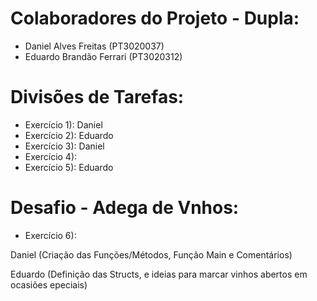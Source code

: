 # Colaboradores do Projeto - Dupla:

- Daniel Alves Freitas (PT3020037)
- Eduardo Brandão Ferrari (PT3020312)

# Divisões de Tarefas:

- Exercício 1): Daniel
- Exercício 2): Eduardo
- Exercício 3): Daniel
- Exercício 4): 
- Exercício 5): Eduardo

# Desafio - Adega de Vnhos:

- Exercício 6): 

Daniel (Criação das Funções/Métodos, Função Main e Comentários)

Eduardo (Definição das Structs, e ideias para marcar vinhos abertos em ocasiões epeciais)
